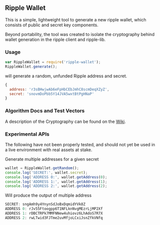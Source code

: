 ## Ripple Wallet

This is a simple, lightweight tool to generate a new ripple wallet,
which consists of public and secret key components.

Beyond portability, the tool was created to isolate the cryptography
behind wallet generation in the ripple client and ripple-lib.

### Usage

  ```js
  var RippleWallet = require('ripple-wallet');
  RippleWallet.generate();
  ```
    
will generate a random, unfunded Ripple address and secret.

  ```js
  { 
    address: 'r3sBHwjwAb6eFpHbCEbJmhC8scmDeqXZyZ',
    secret: 'snovmDoPbb5Y14JVA5wxtBtPgHNaP' 
  }
  ```

### Algorithm Docs and Test Vectors

A description of the Cryptography can be found on the [Wiki](https://ripple.com/wiki/Account_Family).

### Experimental APIs

The following have not been properly tested, and should not yet 
be used in a live environment with real assets at stake.

Generate multiple addresses for a given secret

  ```js
  wallet = RippleWallet.getRandom();
  console.log('SECRET:', wallet.secret);
  console.log('ADDRESS 0:', wallet.getAddress(0);
  console.log('ADDRESS 1:', wallet.getAddress(1);
  console.log('ADDRESS 2:', wallet.getAddress(2);
  ```

Will produce the output of multiple address

  ```js
  SECRET: sngAmh9y4YnynSdJoBxDqmidYVk8Z
  ADDRESS 0: rJv55Ftoogpp6T1NFLknNvgMEzrLjMP2Xf
  ADDRESS 1: rDBCTRPk7MMFNNew4uhiovz6LhAdoS7R7X
  ADDRESS 2: rwLTwid3FJTme2uvMfjoLCxiJsnZfkVNfq
  ```
  
